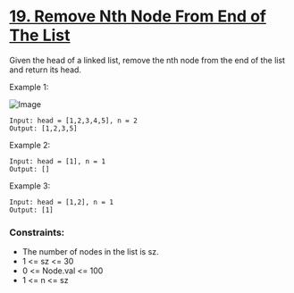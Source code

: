 # [19. Remove Nth Node From End of The List](https://leetcode.com/problems/remove-nth-node-from-end-of-list/description/)
Given the head of a linked list, remove the nth node from the end of the list and return its head.

Example 1:

![Image](https://assets.leetcode.com/uploads/2020/10/03/remove_ex1.jpg)
```text
Input: head = [1,2,3,4,5], n = 2
Output: [1,2,3,5]
```
Example 2:
```text
Input: head = [1], n = 1
Output: []
```
Example 3:
```text
Input: head = [1,2], n = 1
Output: [1]
 ```

### Constraints:

* The number of nodes in the list is sz.
* 1 <= sz <= 30
* 0 <= Node.val <= 100
* 1 <= n <= sz

